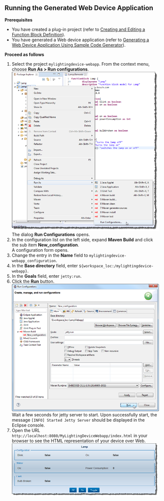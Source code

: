 ## Running the Generated Web Device Application

**Prerequisites**

- You have created a plug-in project (refer to [Creating and Editing a Function Block Definition](../4.1/index.md)).
- You have generated a Web device application (refer to [Generating a Web Device Application Using Sample Code Generator](../4.2/index.md)).

**Proceed as follows**

1.  Select the project `mylightingdevice-webapp`. From the context menu, choose **Run As > Run configurations**.    
    ![run configuration](../../images/m2m_tc_run_as_run_configuration.png)   
    The dialog **Run Configurations** opens.    
2. In the configuration list on the left side, expand **Maven Build** and click the sub item **New_configuration**.   
    A configuration form opens.
3. Change the entry in the **Name** field to `mylightingdevice-webapp_configuration`.    
4.   In the **Base directory** field, enter `${workspace_loc:/mylightingdevice-webapp}`.
5. In the **Goals** field, enter `jetty:run`.
6. Click the **Run** button.   
   ![run as configuration run](../../images/m2m_tc_run_as_run_configuration_run.png)   
   Wait a few seconds for jetty server to start. Upon successfully start, the message `[INFO] Started Jetty Server` should be displayed in the Eclipse console.
7. Open the URL `http://localhost:8080/MyLightingDeviceWebapp/index.html` in your browser to see the HTML representation of your device over Web.  
   ![running web app](../../images/m2m_tc_running_web_app.png)   